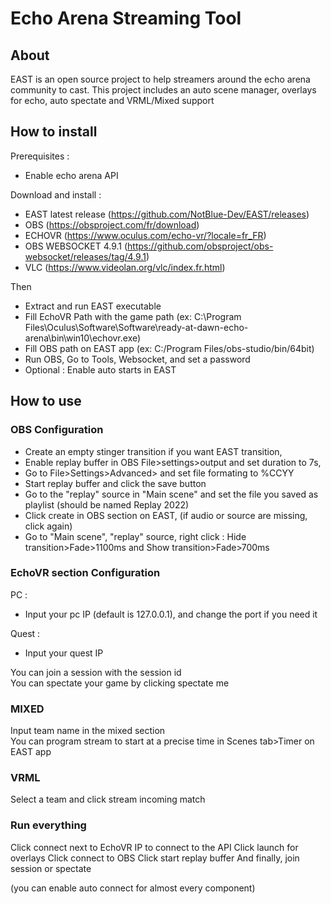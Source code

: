 # Echo Arena Streaming Tool

## About 

EAST is an open source project to help streamers around the echo arena community to cast.
This project includes an auto scene manager, overlays for echo, auto spectate and VRML/Mixed support

## How to install

Prerequisites : 
- Enable echo arena API

Download and install :
- EAST latest release (https://github.com/NotBlue-Dev/EAST/releases)
- OBS (https://obsproject.com/fr/download)
- ECHOVR (https://www.oculus.com/echo-vr/?locale=fr_FR)
- OBS WEBSOCKET 4.9.1 (https://github.com/obsproject/obs-websocket/releases/tag/4.9.1)
- VLC (https://www.videolan.org/vlc/index.fr.html)

Then

- Extract and run EAST executable
- Fill EchoVR Path with the game path (ex: C:\Program Files\Oculus\Software\Software\ready-at-dawn-echo-arena\bin\win10\echovr.exe)
- Fill OBS path on EAST app (ex: C:/Program Files/obs-studio/bin/64bit)
- Run OBS, Go to Tools, Websocket, and set a password
- Optional : Enable auto starts in EAST

## How to use

### OBS Configuration

- Create an empty stinger transition if you want EAST transition,<br />
- Enable replay buffer in OBS File>settings>output and set duration to 7s,<br />
- Go to File>Settings>Advanced> and set file formating to %CCYY<br />
- Start replay buffer and click the save button<br />
- Go to the "replay" source in "Main scene" and set the file you saved as playlist (should be named Replay 2022)<br />
- Click create in OBS section on EAST, (if audio or source are missing, click again)<br />
- Go to "Main scene", "replay" source, right click : Hide transition>Fade>1100ms and Show transition>Fade>700ms<br />

### EchoVR section Configuration

PC :
- Input your pc IP (default is 127.0.0.1), and change the port if you need it

Quest :
- Input your quest IP

You can join a session with the session id <br />
You can spectate your game by clicking spectate me

### MIXED

Input team name in the mixed section<br />
You can program stream to start at a precise time in Scenes tab>Timer on EAST app

### VRML

Select a team and click stream incoming match

### Run everything

Click connect next to EchoVR IP to connect to the API 
Click launch for overlays
Click connect to OBS
Click start replay buffer
And finally, join session or spectate

(you can enable auto connect for almost every component)
